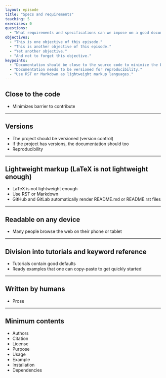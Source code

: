 ```yaml
---
layout: episode
title: "Specs and requirements"
teaching: 5
exercises: 0
questions:
  - "What requirements and specifications can we impose on a good documentation?"
objectives:
  - "This is one objective of this episode."
  - "This is another objective of this episode."
  - "Yet another objective."
  - "And not to forget this objective."
keypoints:
  - "Documentation should be close to the source code to minimize the barrier."
  - "Documentation needs to be versioned for reproducibility."
  - "Use RST or Markdown as lightweight markup languages."
---
```


## Close to the code

- Minimizes barrier to contribute

---

## Versions

- The project should be versioned (version control)
- If the project has versions, the documentation should too
- Reproducibility

---

## Lightweight markup (LaTeX is not lightweight enough)

- LaTeX is not lightweight enough
- Use RST or Markdown
- GitHub and GitLab automatically render README.md or README.rst files

---

## Readable on any device

- Many people browse the web on their phone or tablet

---

## Division into tutorials and keyword reference

- Tutorials contain good defaults
- Ready examples that one can copy-paste to get quickly started

---

## Written by humans

- Prose

---

## Minimum contents

- Authors
- Citation
- License
- Purpose
- Usage
- Example
- Installation
- Dependencies
